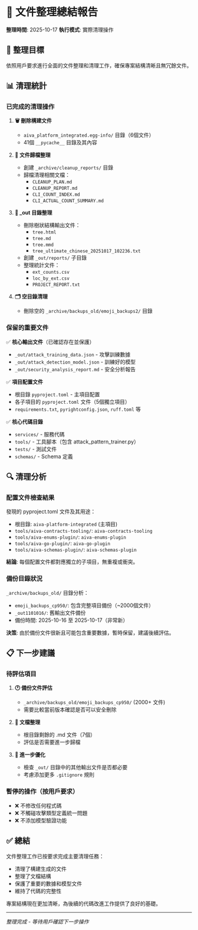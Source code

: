 # 📁 文件整理總結報告

**整理時間**: 2025-10-17 
**執行模式**: 實際清理操作

## 🎯 整理目標

依照用戶要求進行全面的文件整理和清理工作，確保專案結構清晰且無冗餘文件。

## 📊 清理統計

### 已完成的清理操作

1. **🗑️ 刪除構建文件**
   - `aiva_platform_integrated.egg-info/` 目錄（6個文件）
   - 41個 `__pycache__` 目錄及其內容

2. **📂 文件歸檔整理**
   - 創建 `_archive/cleanup_reports/` 目錄
   - 歸檔清理相關文檔：
     - `CLEANUP_PLAN.md`
     - `CLEANUP_REPORT.md`
     - `CLI_COUNT_INDEX.md`
     - `CLI_ACTUAL_COUNT_SUMMARY.md`

3. **🧹 _out 目錄整理**
   - 刪除樹狀結構輸出文件：
     - `tree.html`
     - `tree.md`
     - `tree.mmd`
     - `tree_ultimate_chinese_20251017_102236.txt`
   - 創建 `_out/reports/` 子目錄
   - 整理統計文件：
     - `ext_counts.csv`
     - `loc_by_ext.csv`
     - `PROJECT_REPORT.txt`

4. **🗂️ 空目錄清理**
   - 刪除空的 `_archive/backups_old/emoji_backups2/` 目錄

### 保留的重要文件

✅ **核心輸出文件**（已確認存在並保護）
- `_out/attack_training_data.json` - 攻擊訓練數據
- `_out/attack_detection_model.json` - 訓練好的模型
- `_out/security_analysis_report.md` - 安全分析報告

✅ **項目配置文件**
- 根目錄 `pyproject.toml` - 主項目配置
- 各子項目的 `pyproject.toml` 文件（5個獨立項目）
- `requirements.txt`, `pyrightconfig.json`, `ruff.toml` 等

✅ **核心代碼目錄**
- `services/` - 服務代碼
- `tools/` - 工具腳本（包含 attack_pattern_trainer.py）
- `tests/` - 測試文件
- `schemas/` - Schema 定義

## 🔍 清理分析

### 配置文件檢查結果
發現的 pyproject.toml 文件及其用途：
- 根目錄: `aiva-platform-integrated` (主項目)
- `tools/aiva-contracts-tooling/`: `aiva-contracts-tooling`
- `tools/aiva-enums-plugin/`: `aiva-enums-plugin`
- `tools/aiva-go-plugin/`: `aiva-go-plugin`
- `tools/aiva-schemas-plugin/`: `aiva-schemas-plugin`

**結論**: 每個配置文件都對應獨立的子項目，無重複或衝突。

### 備份目錄狀況
`_archive/backups_old/` 目錄分析：
- `emoji_backups_cp950/`: 包含完整項目備份（~2000個文件）
- `_out1101016/`: 舊輸出文件備份
- 備份時間: 2025-10-16 至 2025-10-17（非常新）

**決策**: 由於備份文件很新且可能包含重要數據，暫時保留，建議後續評估。

## 📋 下一步建議

### 待評估項目

1. **🕐 備份文件評估**
   - `_archive/backups_old/emoji_backups_cp950/` (2000+ 文件)
   - 需要比較當前版本確認是否可以安全刪除

2. **📄 文檔整理**
   - 根目錄剩餘的 .md 文件（7個）
   - 評估是否需要進一步歸檔

3. **🔧 進一步優化**
   - 檢查 `_out/` 目錄中的其他輸出文件是否都必要
   - 考慮添加更多 `.gitignore` 規則

### 暫停的操作（按用戶要求）
- ❌ 不修改任何程式碼
- ❌ 不觸碰攻擊類型定義統一問題
- ❌ 不添加模型驗證功能

## ✅ 總結

文件整理工作已按要求完成主要清理任務：
- 清理了構建生成的文件
- 整理了文檔結構
- 保護了重要的數據和模型文件
- 維持了代碼的完整性

專案結構現在更加清晰，為後續的代碼改進工作提供了良好的基礎。

---
*整理完成 - 等待用戶確認下一步操作*